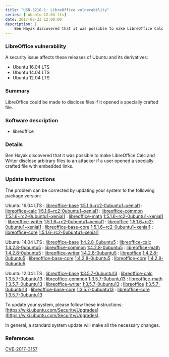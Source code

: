 ```yaml
---
title: "USN-3210-1: LibreOffice vulnerability"
series: [ ubuntu-12.04-lts]
date: 2017-02-23 12:00:00
description: |
    Ben Hayak discovered that it was possible to make LibreOffice Calc and Writer disclose arbitrary files to an attacker if a user opened a specially crafted file with embedded links. 
--- 
```

 
### LibreOffice vulnerability

A security issue affects these releases of Ubuntu and its derivatives:

* Ubuntu 16.04 LTS
* Ubuntu 14.04 LTS
* Ubuntu 12.04 LTS

### Summary

LibreOffice could be made to disclose files if it opened a specially crafted file.

### Software description

* libreoffice 

### Details

Ben Hayak discovered that it was possible to make LibreOffice Calc and Writer disclose arbitrary files to an attacker if a user opened a specially crafted file with embedded links. 

### Update instructions

The problem can be corrected by updating your system to the following package version:

Ubuntu 16.04 LTS
 : [libreoffice-base](https://launchpad.net/ubuntu/+source/libreoffice) <span> [1:5.1.6~rc2-0ubuntu1~xenial1](https://launchpad.net/ubuntu/+source/libreoffice/1:5.1.6~rc2-0ubuntu1~xenial1) </span> 
 : [libreoffice-calc](https://launchpad.net/ubuntu/+source/libreoffice) <span> [1:5.1.6~rc2-0ubuntu1~xenial1](https://launchpad.net/ubuntu/+source/libreoffice/1:5.1.6~rc2-0ubuntu1~xenial1) </span> 
 : [libreoffice-common](https://launchpad.net/ubuntu/+source/libreoffice) <span> [1:5.1.6~rc2-0ubuntu1~xenial1](https://launchpad.net/ubuntu/+source/libreoffice/1:5.1.6~rc2-0ubuntu1~xenial1) </span> 
 : [libreoffice-math](https://launchpad.net/ubuntu/+source/libreoffice) <span> [1:5.1.6~rc2-0ubuntu1~xenial1](https://launchpad.net/ubuntu/+source/libreoffice/1:5.1.6~rc2-0ubuntu1~xenial1) </span> 
 : [libreoffice-writer](https://launchpad.net/ubuntu/+source/libreoffice) <span> [1:5.1.6~rc2-0ubuntu1~xenial1](https://launchpad.net/ubuntu/+source/libreoffice/1:5.1.6~rc2-0ubuntu1~xenial1) </span> 
 : [libreoffice](https://launchpad.net/ubuntu/+source/libreoffice) <span> [1:5.1.6~rc2-0ubuntu1~xenial1](https://launchpad.net/ubuntu/+source/libreoffice/1:5.1.6~rc2-0ubuntu1~xenial1) </span> 
 : [libreoffice-base-core](https://launchpad.net/ubuntu/+source/libreoffice) <span> [1:5.1.6~rc2-0ubuntu1~xenial1](https://launchpad.net/ubuntu/+source/libreoffice/1:5.1.6~rc2-0ubuntu1~xenial1) </span> 
 : [libreoffice-core](https://launchpad.net/ubuntu/+source/libreoffice) <span> [1:5.1.6~rc2-0ubuntu1~xenial1](https://launchpad.net/ubuntu/+source/libreoffice/1:5.1.6~rc2-0ubuntu1~xenial1) </span> 

Ubuntu 14.04 LTS
 : [libreoffice-base](https://launchpad.net/ubuntu/+source/libreoffice) <span> [1:4.2.8-0ubuntu5](https://launchpad.net/ubuntu/+source/libreoffice/1:4.2.8-0ubuntu5) </span> 
 : [libreoffice-calc](https://launchpad.net/ubuntu/+source/libreoffice) <span> [1:4.2.8-0ubuntu5](https://launchpad.net/ubuntu/+source/libreoffice/1:4.2.8-0ubuntu5) </span> 
 : [libreoffice-common](https://launchpad.net/ubuntu/+source/libreoffice) <span> [1:4.2.8-0ubuntu5](https://launchpad.net/ubuntu/+source/libreoffice/1:4.2.8-0ubuntu5) </span> 
 : [libreoffice-math](https://launchpad.net/ubuntu/+source/libreoffice) <span> [1:4.2.8-0ubuntu5](https://launchpad.net/ubuntu/+source/libreoffice/1:4.2.8-0ubuntu5) </span> 
 : [libreoffice-writer](https://launchpad.net/ubuntu/+source/libreoffice) <span> [1:4.2.8-0ubuntu5](https://launchpad.net/ubuntu/+source/libreoffice/1:4.2.8-0ubuntu5) </span> 
 : [libreoffice](https://launchpad.net/ubuntu/+source/libreoffice) <span> [1:4.2.8-0ubuntu5](https://launchpad.net/ubuntu/+source/libreoffice/1:4.2.8-0ubuntu5) </span> 
 : [libreoffice-base-core](https://launchpad.net/ubuntu/+source/libreoffice) <span> [1:4.2.8-0ubuntu5](https://launchpad.net/ubuntu/+source/libreoffice/1:4.2.8-0ubuntu5) </span> 
 : [libreoffice-core](https://launchpad.net/ubuntu/+source/libreoffice) <span> [1:4.2.8-0ubuntu5](https://launchpad.net/ubuntu/+source/libreoffice/1:4.2.8-0ubuntu5) </span> 

Ubuntu 12.04 LTS
 : [libreoffice-base](https://launchpad.net/ubuntu/+source/libreoffice) <span> [1:3.5.7-0ubuntu13](https://launchpad.net/ubuntu/+source/libreoffice/1:3.5.7-0ubuntu13) </span> 
 : [libreoffice-calc](https://launchpad.net/ubuntu/+source/libreoffice) <span> [1:3.5.7-0ubuntu13](https://launchpad.net/ubuntu/+source/libreoffice/1:3.5.7-0ubuntu13) </span> 
 : [libreoffice-common](https://launchpad.net/ubuntu/+source/libreoffice) <span> [1:3.5.7-0ubuntu13](https://launchpad.net/ubuntu/+source/libreoffice/1:3.5.7-0ubuntu13) </span> 
 : [libreoffice-math](https://launchpad.net/ubuntu/+source/libreoffice) <span> [1:3.5.7-0ubuntu13](https://launchpad.net/ubuntu/+source/libreoffice/1:3.5.7-0ubuntu13) </span> 
 : [libreoffice-writer](https://launchpad.net/ubuntu/+source/libreoffice) <span> [1:3.5.7-0ubuntu13](https://launchpad.net/ubuntu/+source/libreoffice/1:3.5.7-0ubuntu13) </span> 
 : [libreoffice](https://launchpad.net/ubuntu/+source/libreoffice) <span> [1:3.5.7-0ubuntu13](https://launchpad.net/ubuntu/+source/libreoffice/1:3.5.7-0ubuntu13) </span> 
 : [libreoffice-base-core](https://launchpad.net/ubuntu/+source/libreoffice) <span> [1:3.5.7-0ubuntu13](https://launchpad.net/ubuntu/+source/libreoffice/1:3.5.7-0ubuntu13) </span> 
 : [libreoffice-core](https://launchpad.net/ubuntu/+source/libreoffice) <span> [1:3.5.7-0ubuntu13](https://launchpad.net/ubuntu/+source/libreoffice/1:3.5.7-0ubuntu13) </span> 

To update your system, please follow these instructions: [https://wiki.ubuntu.com/Security/Upgrades](https://wiki.ubuntu.com/Security/Upgrades).

In general, a standard system update will make all the necessary changes. 

### References

 [CVE-2017-3157](http://people.ubuntu.com/~ubuntu-security/cve/CVE-2017-3157)
 
